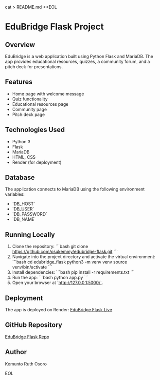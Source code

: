 
cat > README.md <<EOL
# EduBridge Flask Project

## Overview
EduBridge is a web application built using Python Flask and MariaDB. The app provides educational resources, quizzes, a community forum, and a pitch deck for presentations.

## Features
- Home page with welcome message
- Quiz functionality
- Educational resources page
- Community page
- Pitch deck page

## Technologies Used
- Python 3
- Flask
- MariaDB
- HTML, CSS
- Render (for deployment)

## Database
The application connects to MariaDB using the following environment variables:
- \`DB_HOST\`
- \`DB_USER\`
- \`DB_PASSWORD\`
- \`DB_NAME\`

## Running Locally
1. Clone the repository:
   \`\`\`bash
   git clone https://github.com/osukemmy/edubridge-flask.git
   \`\`\`
2. Navigate into the project directory and activate the virtual environment:
   \`\`\`bash
   cd edubridge_flask
   python3 -m venv venv
   source venv/bin/activate
   \`\`\`
3. Install dependencies:
   \`\`\`bash
   pip install -r requirements.txt
   \`\`\`
4. Run the app:
   \`\`\`bash
   python app.py
   \`\`\`
5. Open your browser at \`http://127.0.0.1:5000\`.

## Deployment
The app is deployed on Render: [EduBridge Flask Live](https://edubridge-flask-4.onrender.com)

## GitHub Repository
[EduBridge Flask Repo](https://github.com/osukemmy/edubridge-flask)

## Author
Kemunto Ruth Osoro

EOL

